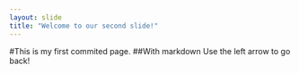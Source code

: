 ```yaml
---
layout: slide
title: "Welcome to our second slide!"
---
```

#This is my first commited page. 
##With markdown
Use the left arrow to go back!